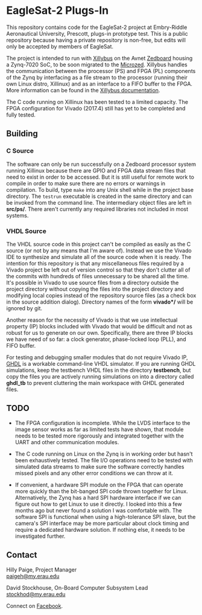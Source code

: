 # EagleSat-2 Plugs-In

This repository contains code for the EagleSat-2 project at Embry-Riddle
Aeronautical University, Prescott, plugs-in prototype test. This is a public
repository because having a private repository is non-free, but edits will only
be accepted by members of EagleSat.

The project is intended to run with [Xillybus](http://xillybus.com/) on the
Avnet [Zedboard](http://www.zedboard.org/product/zedboard) housing a Zynq-7020
SoC, to be soon migrated to the
[Microzed](http://www.zedboard.org/product/microzed). Xillybus handles the
communication between the processor (PS) and FPGA (PL) components of the Zynq by
interfacing as a file stream to the processor (running their own Linux distro,
Xillinux) and as an interface to a FIFO buffer to the FPGA. More information can
be found in the [Xillybus documentation](http://xillybus.com/doc).

The C code running on Xillinux has been tested to a limited capacity. The FPGA
configuration for Vivado (2017.4) still has yet to be completed and fully
tested.

## Building

### C Source

The software can only be run successfully on a Zedboard processor system running
Xillinux because there are GPIO and FPGA data stream files that need to exist in
order to be accessed. But it is still useful for remote work to compile in order
to make sure there are no errors or warnings in compilation. To build, type
`make` into any Unix shell while in the project base directory. The `testrun`
executable is created in the same directory and can be invoked from the command
line. The intermediary object files are left in **src/ps/**. There aren't
currently any required libraries not included in most systems.

### VHDL Source

The VHDL source code in this project can't be compiled as easily as the C source
(or not by any means that I'm aware of). Instead we use the Vivado IDE to
synthesize and simulate all of the source code when it is ready. The intention
for this repository is that any miscellaneous files required by a Vivado project
be left out of version control so that they don't clutter all of the commits
with hundreds of files unnecessary to be shared all the time. It's possible in
Vivado to use source files from a directory outside the project directory
without copying the files into the project directory and modifying local copies
instead of the repository source files (as a check box in the source addition
dialog). Directory names of the form **vivado\*/** will be ignored by git. 

Another reason for the necessity of Vivado is that we use intellectual property
(IP) blocks included with Vivado that would be difficult and not as robust for
us to generate on our own. Specifically, there are three IP blocks we have need
of so far: a clock generator, phase-locked loop (PLL), and FIFO buffer.

For testing and debugging smaller modules that do not require Vivado IP,
[GHDL](https://github.com/ghdl/ghdl) is a workable command-line VHDL simulator.
If you are running GHDL simulations, keep the testbench VHDL files in the
directory **testbench**, but copy the files you are actively running simulations
on into a directory called **ghdl_tb** to prevent cluttering the main workspace
with GHDL generated files.

## TODO

* The FPGA configuration is incomplete. While the LVDS interface to the image
  sensor works as far as limited tests have shown, that module needs to be
tested more rigorously and integrated together with the UART and other
communication modules. 

* The C code running on Linux on the Zynq is in working order but hasn't been
  exhaustively tested. The file I/O operations need to be tested with simulated
data streams to make sure the software correctly handles missed pixels and any
other error conditions we can throw at it. 

* If convenient, a hardware SPI module on the FPGA that can operate more quickly
  than the bit-banged SPI code thrown together for Linux. Alternatively, the
Zynq has a hard SPI hardware interface if we can figure out how to get Linux to
use it directly. I looked into this a few months ago but never found a solution
I was comfortable with. The software SPI is functional when using a
high-tolerance SPI slave, but the camera's SPI interface may be more particular
about clock timing and require a dedicated hardware solution. If nothing else,
it needs to be investigated further.

## Contact

Hilly Paige, Project Manager  
[paigeh@my.erau.edu](mailto:paigeh@my.erau.edu)

David Stockhouse, On-Board Computer Subsystem Lead  
[stockhod@my.erau.edu](mailto:stockhod@my.erau.edu)

Connect on [Facebook](https://www.facebook.com/eaglesaterau/).

